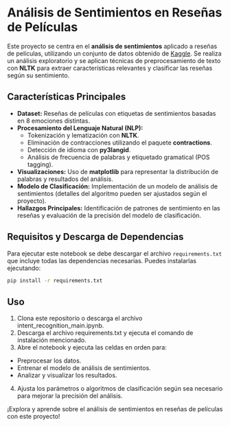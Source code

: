 # Análisis de Sentimientos en Reseñas de Películas

Este proyecto se centra en el **análisis de sentimientos** aplicado a reseñas de películas, utilizando un conjunto de datos obtenido de [Kaggle](https://www.kaggle.com/datasets/fahadrehman07/movie-reviews-and-emotion-dataset). Se realiza un análisis exploratorio y se aplican técnicas de preprocesamiento de texto con **NLTK** para extraer características relevantes y clasificar las reseñas según su sentimiento.

## Características Principales

- **Dataset:** Reseñas de películas con etiquetas de sentimientos basadas en 8 emociones distintas.
- **Procesamiento del Lenguaje Natural (NLP):**
  - Tokenización y lematización con **NLTK**.
  - Eliminación de contracciones utilizando el paquete **contractions**.
  - Detección de idioma con **py3langid**.
  - Análisis de frecuencia de palabras y etiquetado gramatical (POS tagging).
- **Visualizaciones:** Uso de **matplotlib** para representar la distribución de palabras y resultados del análisis.
- **Modelo de Clasificación:** Implementación de un modelo de análisis de sentimientos (detalles del algoritmo pueden ser ajustados según el proyecto).
- **Hallazgos Principales:** Identificación de patrones de sentimiento en las reseñas y evaluación de la precisión del modelo de clasificación.

## Requisitos y Descarga de Dependencias

Para ejecutar este notebook se debe descargar el archivo `requirements.txt` que incluye todas las dependencias necesarias. Puedes instalarlas ejecutando:

```bash
pip install -r requirements.txt
```
## Uso
1. Clona este repositorio o descarga el archivo intent_recognition_main.ipynb.
2. Descarga el archivo requirements.txt y ejecuta el comando de instalación mencionado.
3. Abre el notebook y ejecuta las celdas en orden para:
  * Preprocesar los datos.
  * Entrenar el modelo de análisis de sentimientos.
  * Analizar y visualizar los resultados.
4. Ajusta los parámetros o algoritmos de clasificación según sea necesario para mejorar la precisión del análisis.

¡Explora y aprende sobre el análisis de sentimientos en reseñas de películas con este proyecto!
